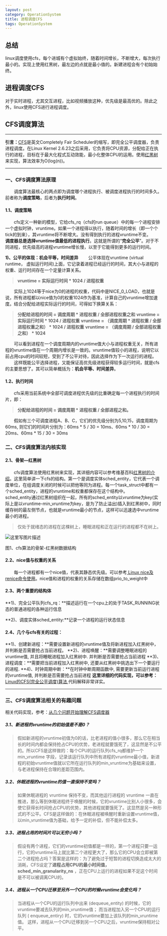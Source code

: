 ```yaml
---
layout: post
category: OperationSystem
title: 进程调度CFS
tags: OperationSystem
---
```


## 总结

linux调度使用cfs，每个进城有个虚拟始终，随着时间增长，不断增大，每次执行最小的。实现上使用红黑树，最左边的点就是最小值的。新建进程会有个初始始终。

## 进程调度CFS

对于实时进程，尤其交互进程，比如视频播放这种，优先级是最高优的。除此之外，linux使用CFS进行进程调度。

## CFS调度算法

* * *

**引言：**[CFS](https://zh.wikipedia.org/wiki/%E5%AE%8C%E5%85%A8%E5%85%AC%E5%B9%B3%E6%8E%92%E7%A8%8B%E5%99%A8)是英文Completely Fair Scheduler的缩写，即完全公平调度器，负责进程调度。在Linux Kernel 2.6.23之后采用，它负责将CPU资源，分配给正在执行的进程，目标在于最大化程式互动效能，最小化整体CPU的运用。使用[红黑树](https://zh.wikipedia.org/wiki/%E7%BA%A2%E9%BB%91%E6%A0%91)来实现，算法效率为O(log(n))。

* * *

### 一、CFS调度算法原理

  调度算法最核心的两点即为调度哪个进程执行、被调度进程执行的时间多久。前者称为**调度策略**，后者为**执行时间**。

#### 1.1、调度策略

  cfs定义一种新的模型，它给cfs_rq（cfs的run queue）中的每一个进程安排一个虚拟时钟，vruntime。如果一个进程得以执行，随着时间的增长（即一个个tick的到来），其vruntime将不断增大。没有得到执行的进程vruntime不变。
  **调度器总是选择vruntime值最低的进程执行**。这就是所谓的“**完全公平**”。对于不同进程，优先级高的进程vruntime增长慢，以至于它能得到更多的运行时间。

**1)、公平的体现：机会平等，时间差异**
  公平体现在vruntime (virtual runtime， 虚拟运行时间)上面，它记录着进程已经运行的时间，其大小与进程的权重、运行时间存在一个定量计算关系。

> **vruntime = 实际运行时间 * 1024 / 进程权重**

  实际上1024等于nice为0的进程的权重，代码中是NICE_0_LOAD，也就是说，所有进程都以nice值为0的权重1024作为基准，计算自己的vruntime增加速度。结合分配给进程实际运行的时间，可得如下换算关系：

> **分配给进程的时间 = 调度周期 * 进程权重 / 全部进程权重之和**
> **vruntime = 实际运行时间 * 1024 / 进程权重**
> **vruntime = （调度周期 * 进程权重 / 全部进程权重之和） * 1024 / 进程权重**
> **vruntime = （调度周期 / 全部进程权重之和） * 1024**

  可以看到进程在一个调度周期内的vruntime值大小与进程权重无关，所有进程的vruntime值在一个周期内增长是一致的。vruntime值较小的进程，说明它以前占用cpu的时间较短，受到了不公平对待，因此选择作为下一次运行的进程。
  这样既能公平选择进程，又能保证高优先级进程获得较多运行时间，就是cfs的主要思想了。其可以简单概括为：**机会平等、时间差异**。

#### 1.2、执行时间

  cfs采用当前系统中全部可调度进程优先级的比重确定每一个进程执行的时间片，即：

> **分配给进程的时间 = 调度周期 * 进程权重 / 全部进程之和。**

  假如有三个可调度进程A、B、C，它们的优先级分别为5,10,15，调度周期为60ms, 则它们的时间片分别为：60ms * 5 / 30 = 10ms、60ms * 10 / 30 = 20ms、60ms * 15 / 30 = 30ms


### 二、CFS调度算法内核实现

#### 2.1、骨架—红黑树

  cfs调度算法使用红黑树来实现，其详细内容可以参考维基百科[红黑树的介绍](https://zh.wikipedia.org/wiki/%E7%BA%A2%E9%BB%91%E6%A0%91)。这里简单讲一下cfs的结构。第一个是调度实体sched_entity，它代表一个调度单位，在组调度关闭的时候可以把他等同为进程。每一个task_struct中都有一个sched_entity，进程的vruntime和权重都保存在这个结构中。
  sched_entity通过红黑树组织在一起，所有的sched_entity以vruntime为key(实际上是以vruntime-min_vruntime为key，是为了防止溢出)插入到红黑树中，同时缓存树的最左侧节点，也就是vruntime最小的节点，这样可以迅速选中vruntime最小的进程。

> 仅处于就绪态的进程在这棵树上，睡眠进程和正在运行的进程都不在树上。

 ![这里写图片描述](https://cdn.jsdelivr.net/gh/mafulong/mdPic@master/images/562a3c77c7eb28967f00300fecace338.png)

 图1、cfs算法的骨架-红黑树数据结构

#### 2.2、nice值与权重的关系

  每一个进程都有一个nice值，代表其静态优先级。可以参考[ Linux nice及renice命令使用](http://blog.csdn.net/XD_hebuters/article/details/79619213)。nice值和进程的权重的关系存储在数组prio_to_weight中

#### 2.3、两个重要的结构体

**1)、完全公平队列cfs_rq：**描述运行在一个cpu上的处于TASK_RUNNING状态的普通进程的各种运行信息


**2)、调度实体sched_entity:**记录一个进程的运行状态信息

#### 2.4、几个与cfs有关的过程：

**1)、创建新进程：**需要设置新进程的vruntime值及将新进程加入红黑树中，并判断是否需要抢占当前进程。
**2)、进程唤醒：**需要调整睡眠进程的vruntime值, 并且将睡眠进程加入红黑树中. 并判断是否需要抢占当前进程
**3)、进程调度：**需要把当前进程加入红黑树中, 还要从红黑树中挑选出下一个要运行的进程.
**4)、时钟周期中断：**在时钟中断周期函数中, 需要更新当前运行进程的vruntime值, 并判断是否需要抢占当前进程
**这里详细的代码实现，可以参考：**[Linux的CFS(完全公平调度)算法](http://blog.csdn.net/liuxiaowu19911121/article/details/47070111),代码解释非常详实。

* * *

### 三、CFS调度算法相关的有趣问题

相关代码实现，参考：[从几个问题开始理解CFS调度器](http://ju.outofmemory.cn/entry/105407)

##### 3.1、新进程的vruntime的初始值是不是0？

> 假如新进程的vruntime初值为0的话，比老进程的值小很多，那么它在相当长的时间内都会保持抢占CPU的优势，老进程就要饿死了，这显然是不公平的。所以CFS是这样做的：每个CPU的运行队列cfs_rq都维护一个 min_vruntime 字段，记录该运行队列中所有进程的vruntime最小值，新进程的初始vruntime值就以它所在运行队列的min_vruntime为基础来设置，与老进程保持在合理的差距范围内。

##### 3.2、休眠进程的vruntime的值一直保持不变吗？

> 如果休眠进程的 vruntime 保持不变，而其他运行进程的 vruntime 一直在推进，那么等到休眠进程终于唤醒的时候，它的vruntime比别人小很多，会使它获得长时间抢占CPU的优势，其他进程就要饿死了。这显然是另一种形式的不公平。CFS是这样做的：在休眠进程被唤醒时重新设置vruntime值，以min_vruntime值为基础，给予一定的补偿，但不能补偿太多。

##### 3.3、进程占用的时间片可以无穷小吗？

> 假设有两个进程，它们的vruntime初值都是一样的，第一个进程只要一运行，它的vruntime马上就比第二个进程更大了，那么它的CPU会立即被第二个进程抢占吗？答案是这样的：为了避免过于短暂的进程切换造成太大的消耗，CFS设定了**进程占用CPU的最小时间值， sched_min_granularity_ns** ，正在CPU上运行的进程如果不足这个时间是不可以被调离CPU的。

##### 3.4、进程从一个CPU迁移至另外一个CPU的时候vruntime会变化吗？

> 当进程从一个CPU的运行队列中出来 (dequeue_entity) 的时候，它的vruntime要减去队列的min_vruntime值； 而当进程加入另一个CPU的运行队列 ( enqueue_entiry) 时，它的vruntime要加上该队列的min_vruntime值。 这样，进程从一个CPU迁移到另一个CPU之后，vruntime保持相对公平。
